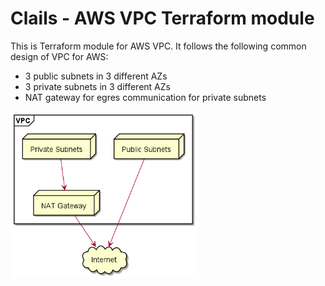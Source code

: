# Clails - AWS VPC Terraform module

This is Terraform module for AWS VPC. It follows the following common design of VPC for AWS:
- 3 public subnets in 3 different AZs
- 3 private subnets in 3 different AZs
- NAT gateway for egres communication for private subnets 

<img src="./arch.png" width="300" />